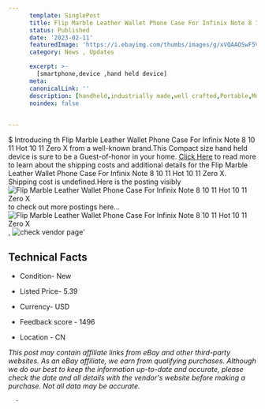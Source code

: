 ```yaml
---
      template: SinglePost
      title: Flip Marble Leather Wallet Phone Case For Infinix Note 8 10 11 Hot 10 11 Zero X
      status: Published
      date: '2023-02-11'
      featuredImage: 'https://i.ebayimg.com/thumbs/images/g/xVQAAOSwF5ViUV~q/s-l225.jpg'
      category: News , Updates

      excerpt: >-
        [smartphone,device ,hand held device]
      meta:
      canonicalLink: ''
      description: [handheld,industrially made,well crafted,Portable,Mobile,Compact,Convenient,Lightweight,Maneuverable,Man-portable,Miniature,Carriable,Hand-held,Light,Holdable,Transportable,Mobile device,Pocket-sized,On-the-go,Wireless,Cordless,Compact size,Convenient size, smartphone,device ,hand held device]
      noindex: false
      

---
```

$
      Introducing th Flip Marble Leather Wallet Phone Case For Infinix Note 8 10 11 Hot 10 11 Zero X from a well-known brand.This Compact size hand held device is sure to be a Guest-of-honor in your home. [Click Here](https://www.ebay.com/itm/325445886430?hash=item4bc61621de%3Ag%3AxVQAAOSwF5ViUV%7Eq&mkevt=1&mkcid=1&mkrid=711-53200-19255-0&campid=%253CePNCampaignId%253E&customid=%253CreferenceId%253E&toolid=10049) to read more to learn about the shipping costs and additional details for the Flip Marble Leather Wallet Phone Case For Infinix Note 8 10 11 Hot 10 11 Zero X. Shipping cost is undefined.Here is the posting visibly ![Flip Marble Leather Wallet Phone Case For Infinix Note 8 10 11 Hot 10 11 Zero X](https://i.ebayimg.com/thumbs/images/g/xVQAAOSwF5ViUV~q/s-l225.jpg) to check out more postings here... ![Flip Marble Leather Wallet Phone Case For Infinix Note 8 10 11 Hot 10 11 Zero X](https://i.ebayimg.com/images/g/xVQAAOSwF5ViUV~q/s-l1600.jpg), ![check vendor page](https://origin-galleryplus.ebayimg.com/ws/web/325445886430_2_0_1/225x225.jpg,https://origin-galleryplus.ebayimg.com/ws/web/325445886430_3_0_1/225x225.jpg,https://origin-galleryplus.ebayimg.com/ws/web/325445886430_4_0_1/225x225.jpg,https://origin-galleryplus.ebayimg.com/ws/web/325445886430_5_0_1/225x225.jpg,https://origin-galleryplus.ebayimg.com/ws/web/325445886430_6_0_1/225x225.jpg,https://origin-galleryplus.ebayimg.com/ws/web/325445886430_7_0_1/225x225.jpg,https://origin-galleryplus.ebayimg.com/ws/web/325445886430_8_0_1/225x225.jpg,https://origin-galleryplus.ebayimg.com/ws/web/325445886430_9_0_1/225x225.jpg,https://origin-galleryplus.ebayimg.com/ws/web/325445886430_10_0_1/225x225.jpg,https://origin-galleryplus.ebayimg.com/ws/web/325445886430_11_0_1/225x225.jpg,https://origin-galleryplus.ebayimg.com/ws/web/325445886430_12_0_1/225x225.jpg)'

      

 ## Technical Facts 



     
      

 - Condition- New 


      

 - Listed Price- 5.39 


      

 - Currency- USD 


      

 - Feedback score - 1496 


      

 - Location - CN 


      
      

 *_This post may contain affiliate links from eBay and other third-party websites. As an eBay affiliate, we earn from qualifying purchases. Although we do our best to keep the information up-to-date and accurate, please check the date and all details with the vendor's website before making a purchase. Not all data may be accurate._*




      -

